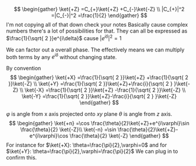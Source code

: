 $$
\begin{gather}
\ket{+Z} =C_{+}\ket{+Z} +C_{-}\ket{-Z} \\
|C_{+}|^2 =|C_{-}|^2 =\frac{1}{2}
\end{gather}
$$
I'm not copying all of that down check your notes
Basically cause complex numbers there's a lot of possibilities for that. They can all be expressed as $\frac{1}{\sqrt{ 2 }}e^{i\delta}$ cause $|e^{i\delta}|^2=1$

We can factor out a overall phase. The effectively means we can multiply both terms by any $e^{i\delta}$ without changing state.

By convention
$$
\begin{gather}
\ket{+X} =\frac{1}{\sqrt{ 2 }}\ket{+Z} +\frac{1}{\sqrt{ 2 }}\ket{-Z} \\
\ket{+Y} =\frac{1}{\sqrt{ 2 }}\ket{+Z}+\frac{i}{\sqrt{ 2 } }\ket{-Z}  \\
\ket{-X} =\frac{1}{\sqrt{ 2 }}\ket{+Z} -\frac{1}{\sqrt{ 2 }}\ket{-Z} \\
\ket{-Y} =\frac{1}{\sqrt{ 2 }}\ket{+Z}-\frac{i}{\sqrt{ 2 } }\ket{-Z} 
\end{gather}
$$

$\varphi$ is  angle from x axis projected onto $xy$ plane $\theta$ is angle from $z$ axis.
$$
\begin{gather}
\ket{+n} =\cos \frac{\theta}{2}\ket{+Z}+e^{i\varphi}\sin \frac{\theta}{2} \ket{-Z}\\
\ket{-n} =\sin \frac{\theta}{2}\ket{+Z}-e^{i\varphi}\cos \frac{\theta}{2} \ket{-Z}
\end{gather}
$$
For instance for $\ket{+X}: \theta=\frac{\pi}{2},\varphi=0$ and for $\ket{+Y}: \theta=\frac{\pi}{2},\varphi=\frac{\pi}{2}$ We can plug in to confirm this.

